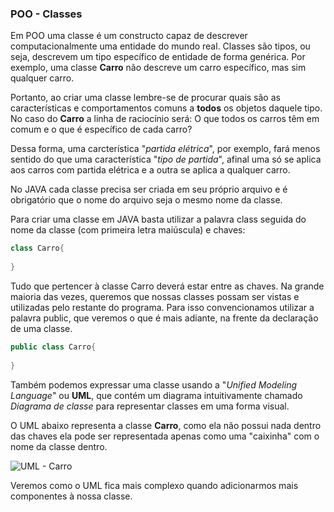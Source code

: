 ### POO - Classes

Em POO uma classe é um constructo capaz de descrever computacionalmente uma entidade do mundo real. Classes são tipos, ou seja, descrevem um tipo específico de entidade de forma genérica. Por exemplo, uma classe **Carro** não descreve um carro específico, mas sim qualquer carro.

Portanto, ao criar uma classe lembre-se de procurar quais são as características e comportamentos comuns a **todos** os objetos daquele tipo. No caso do **Carro** a linha de raciocínio será: O que todos os carros têm em comum e o que é específico de cada carro?

Dessa forma, uma carcterística "*partida elétrica*", por exemplo, fará menos sentido do que uma característica "*tipo de partida*", afinal uma só se aplica aos carros com partida elétrica e a outra se aplica a qualquer carro.

No JAVA cada classe precisa ser criada em seu próprio arquivo e é obrigatório que o nome do arquivo seja o mesmo nome da classe.

Para criar uma classe em JAVA basta utilizar a palavra class seguida do nome da classe (com primeira letra maiúscula) e chaves:

```java
class Carro{
    
}
```
Tudo que pertencer à classe Carro deverá estar entre as chaves. 
Na grande maioria das vezes, queremos que nossas classes possam ser vistas e utilizadas pelo restante do programa. Para isso convencionamos utilizar a palavra public, que veremos o que é mais adiante, na frente da declaração de uma classe. 

```java
public class Carro{
    
}
```

Também podemos expressar uma classe usando a "*Unified Modeling Language*" ou **UML**, que contém um diagrama intuitivamente chamado *Diagrama de classe* para representar classes em uma forma visual.

O UML abaixo representa a classe **Carro**, como ela não possui nada dentro das chaves ela pode ser representada apenas como uma "caixinha" com o nome da classe dentro. 

![UML - Carro](https://github.com/profgabrielmilitello/POO/blob/master/imagens/cap1-uml-carro.png "UML Carro")

Veremos como o UML fica mais complexo quando adicionarmos mais componentes à nossa classe.